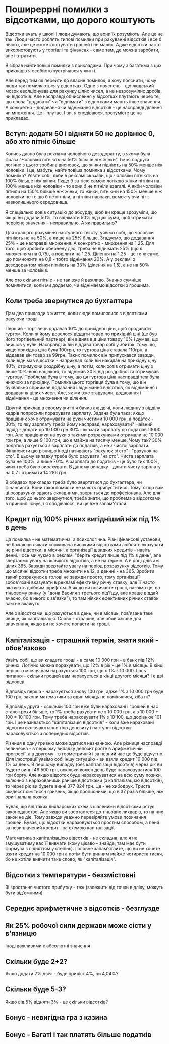 # Поширеррні помилки з відсотками, що дорого коштують

Відсотки вчать у школі і люди думають, що вони їх розуміють. Але це не так. Люди часто роблять типові помилки при рахуванні відсотків і все б нічого, але це може коштувати грошей і не малих. Адже відсотки часто використовують у торгівлі та фінансах - саме там, де можна заробити, але і втратити.

Я зібрав найтиповіші помилки з прикладами. При чому з багатьма з цих прикладів я особисто зустрічався у житті.

Але перед тим як перейти до власне помилок, я хочу пояснити, чому люди так помиляються у відсотках. Одне з пояснень - що людський мозок еволціонував для рахунку цілих чисел, а не незрозумілих дробів, чи відсотків. Але насправді обчислення у відсотках плутають через те, що слова "додавати" чи "віднімати" з відсотками мають інше значення. А конкретно - додавання чи віднімання відсотків - це насправді ділення чи множення. Це - плутає. І ви, я сподіваюся, зрозумієте це на прикладах.

## Вступ: додати 50 і відняти 50 не дорівнює 0, або хто пітніє більше

Колись давно була реклама чоловічого дезодоранту, в якому була фраза "Чоловіки пітніють на 50% більше ніж жінки". І моя подруга логічно з цього зробила висновок, що жінки підніють на 50% менше ніж чоловіки. І це, мабуть, найтиповіша помилка з відсотками. Чому помилка? Уявіть собі, якби в рекламі сказали, що чоловіки пітніють на 100% більше ніж жінки. Якщо б за тією самою логікою жінки пітніли на 100% менше ніж чоловіки - то вони б не пітніли взагалі. А якби чоловіки пітніли на 150% більше ніж жінки, то жінки, пітніючи на 150% менше ніж чоловіки не те що б не пітніли, а пітніли навпаки, всмоктуючи піт з навколишнього середовища. 

Я спеціально довів ситуацію до абсурду, щоб ви краще зрозуміли, що якщо ви додали 50%, то віднімати 50% від цієї суми, щоб отримати первісне значення - неправильно. А як правильно?

Для кращого розуміння наступного тексту, уявімо собі, що чоловіки пітніють не на 50%, а лише на 25% більше. Згадуємо, що додавання 25% - це насправді множення. А конкретно - множення на 1,25.  Для того, щоб зробити обернену дію, треба не віднімати 25% (що є множенням на 0,75), а поділити на 1,25. Ділення на 1,25 - це те ж саме, що помножити на 0,8 - тобто віднімання 20%. А у рекламі з дезодорантом жінки пітніють на 33% (ділення на 1,5), а не на 50% менше за чоловіків.

Але хто скільки пітніє - не так вже й важливо. Значно сумніше помилитися, коли ми додаємо, чи віднімаємо відсотки з грошима.

## Коли треба звернутися до бухгалтера

Дам два приклади з житття, коли люди помилялися з відсотками рахуючи гроші. 

Перший - торгівець додавав 10% до прихідної ціни, щоб продавати гуртом. Коли ж йому довелося віддати товар по прихідній ціні (це був його торгівельний партнер), він відняв від ціни товару 10% і думав, що вийшов у нуль. Насправді ж він віддава товар собі у збиток, тому що, якщо прихідна ціна була 100грн, то гуртова ціна ставала 110грн, а віддавав він товар за 99грн. Таких помилок він припускався завжди, коли віднімав відсотки - наприклад коли він накидав на прихідну ціну 40%, отримуючи роздрібну ціну, а потім, коли хотів отримати ціну з лише 10%-вою націнкою, то віднімав 30% від роздрібної та отримував гуртову. Проблема була в тому, що ця гуртова ціна насправді теж була нижчою за прихідну. Помилка цього торгівця була в тому, що він буквально сприймав додавання і віднімання відсотків, як віднімання і додавання цілих чисел. Але, як ми вже згадували, додавання і віднімання - це множення чи ділення.
 
Другий приклад в своєму житті я бачив аж двічі, коли людину з відділу кадрів попросили порахувати зарплату. Задача була така: якщо працівник хоче отримувати на руки чистими 10 000 грн, а податок - 30%, то яку зарплату треба йому насправді нараховувати? Наївний підхід - додати до 10 000 грн 30% і вказати зарплату до податків 13000 грн. Але працівники на руки з такими розрахунками отримали не 10 000 грн грн, а лише 9 100 грн, що є майже на тисячу менше. Чому так? 30% податків рахується з зарплати до податків, а не з чистої зарплати. Фінансисти цю різницю іноді називають "рахунок зі сто" і "рахунок на сто". В цьому випадку треба було рахувати "на сто". Чиста зарплата була не 100%, а лише 70%. А зарплата до податків - це було тих 100%, яких треба було вирахувати. В даному випадку - ділити чисту зарплату на 0,7 і отримати 14 286 грн.

В обидвох прикладах треба було звертатися до бухгалтера, чи фінансиста. Вони такої помилки не мають припуститися. Тому, якщо вам ці розрахунки здають складними, зверніться до професіонала. Але для того, щоб до нього звернутися, треба знати, що проблема з відсотками в принципі існує, і я сподіваюся, ви це вже запам'ятали.

## Кредит під 100% річних вигідніший ніж під 1% в день
 
Ця помилка - не математична, а психологічна. Різні фінансові установи, не бажаючи лякати споживача високими відсотками люблять вказувати не річні відсотки, а місячні, а організації швидких кредитів - навіть денні. І ось ми чуємо в рекламі "беріть кредит лише під 1% в день", але звертаємо увагу на кількість відсотків, а не на термін. А в році днів аж цілих 365. Завжди звертайте увагу на період розрахунку відсотків. Тому що місячні відсотки треба множити на 12, а деннні - на 365. Зробити такий розрахунок в голові не завжди просто, тому організації зобов'язані вказувати в рекламі ефективну річну ставку, але її часто вказують дрібним шрифтом. А якщо ви позичаєте гроші, назвімо це, на тіньовому ринку (у "дона Василя з третього під'їзду, але краще віддай вчасно, бо в нього є зв'язки"), то там ніяких ефективних річних ставок вам не вкажуть.

Але з відсотками, що рахуються в день, чи в місяць, пов'язане таке явище, як капіталізація. Слово - страшне, але обов'язкове для вивченння, якщо ви не хочете попасти на гроші.
 
## Капіталізація - страшний термін, знати який - обов'язково

Уявіть собі, що ви кладете гроші - а саме 10 000 грн - в банк під 12% річних. Логічно можна порахувати, що 12% в рік - це 1% в місяць. В кінці першого місяця вам нарахується 100 грн, що є 1% з 10 000. І ось питання - скільки грошей вам нарахується в кінці другого місяця? І є дві відповіді.

Відповідь перша - нарахується знову 100 грн, адже 1% з 10 000 грн буде 100 грн, закони математики за один місяць не помінялися, хіба ні?

Відповідь друга - оскільки 100 грн вже були нараховані і грошей в нас стало трохи більше, то 1% треба рахувати не з 10 000 грн, а з 10 000 + 100 = 10 100 грн. Тому треба нараховувати 1% з 10 100, що дорівнює 101 грн. І це називається "капіталізація відсотків" - коли вже нараховані відсотки включаються в тіло депозиту і наступні відсотки нараховуються з попередніх відсотків.

Різниця в одну гривню може здатися незначною. Але різниця насправді величезна - в першому випадку депозит росте в арифметичній прогресії, а в другому - в геометричній і за певний час це буде відчутно. Для ілюстрації уявімо собі іншу ситуацію - ви взяли кредит 10 000 під 1% за день. В першому випадку (без капіталізації відсотків) через рік ви будете винні 46 500 грн, оскільки кожен день буде нараховуватися 100 грн боргу. Але якщо відсоток буде нараховуватися на всю суму позики, включно з нарахованими раніше відсотками (з капіталізацією відсотків), то через рік ви будете винні 377 824 грн. Це - не хибодрук. Триста сімдесят сім тисяч гривень, якщо прописними, що в 37 разів більше, ніж оригінальна позика. 

Буває, що від таких лихварських схем з шаленими відсотками рятує законодавство. Але якщо ви звертаєтеся до тіньових лихварів, то на них закон не діє. Тому завжди уважно перевіряйте умови позичання грошей. Буває, що відсотки нараховуються простим способом, а пеня за невиплачений кредит - за схемою капіталізації.

Математика з капіталізацією відсотків - не складна, але я не змушуватиму вас її вивчати (кому цікаво - знайде, там має бути формула з підняттям у степінь). Головне запам'ятайте, що ви не хочете взяти кредит на 10 000 грн а потім бути винним майже чотириста тисяч, бо не хотіли вивчити таке слово, як "капіталізація".

## Відсотки з температури - беззмістовні

Зі зростання чистого прибутку - теж (залежить від точки відліку, можуть бути від'ємними)

## Середнє арифметичне з відсотків - безглузде

## Як 25% робочої сили держави може сісти у в'язницю

Іноді важливими є абсолютні значення

## Скільки буде 2+2?

Якщо додати 2% двічі - буде приріст 4%, чи 4,04%?

## Скільки буде 5-3?

Якщо від 5% відняти 3% - це скільки відсотків?

## Бонус - невигідна гра з казина

## Бонус - Багаті і так платять більше податків

